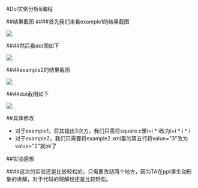 #Dol实例分析&编程

##结果截图
####首先我们来看example1的结果截图

![](https://cl.ly/0C3q2q0h3W1X/1.png)

####然后看dot图如下

![](https://cl.ly/250d0G362Y0h/3.png)

####example2的结果截图

![](https://cl.ly/24013f0u2Q0q/2.png)

####dot截图如下

![](https://cl.ly/0l390t0j3S25/4.png)

##具体修改

* 对于example1，将其输出3次方，我们只需将square.c里i=i * i改为i=i * i * i
* 对于example2，我们只需要将example2.xml里的第五行将value="3"改为value="2"就ok了

##实验感想

####这次的实验还是比较轻松的，只需要改动两个地方，因为TA在ppt里生动形象的讲解，对于代码的理解也还是比较轻松。